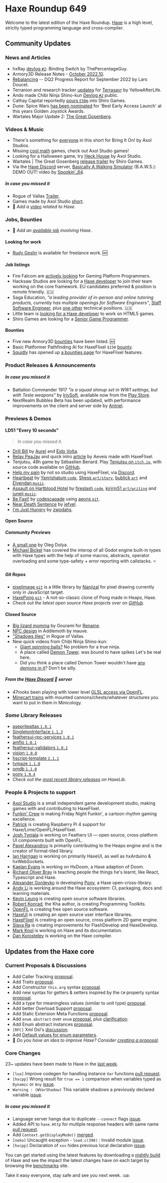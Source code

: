 [_template]: ../templates/roundup.html
[date]: / "2022-10-13 09:51:00"
[modified]: / "2022-10-13 10:26:00"
[published]: / "2022-10-13 12:00:00"
[description]: / "The latest news covering the Haxe community, featuring upcoming talks, the latest HaxeLib releases, game previews and lots more!"
[author]: https://twitter.com/teormech "Alexander Hohlov"
[contributor]: https://github.com/kLabz "Rudy Ges"
[contributor]: https://twitter.com/PercentageGuy "thepercentageguy"
[contributor]: https://twitter.com/skial "Skial"

# Haxe Roundup 649

Welcome to the latest edition of the Haxe Roundup. [Haxe](http://haxe.org/?ref=haxe.io) is a high level, strictly typed programming language and cross-compiler.

## Community Updates

### News and Articles

- hxRay [devlog `#2`](https://hxraydev.blogspot.com/2022/10/devlog-01-10-2022.html): Binding Switch by ThePercentageGuy.
- Armory3D Release Notes - [October 2022.10](https://forums.armory3d.org/t/release-notes-october-2022-10/4984?u=skial).
- [Rebalancing](https://www.fortressofdoors.com/rebalancing-dq2-progress-report-for-september-2022/) -- DQ2 Progress Report for September 2022 by Lars Doucet.
- Terranion and research tracker [updates](https://yellowafterlife.itch.io/terrasavr/devlog/436478/terranion-and-research-tracker-updates) for [Terrasavr](https://yellowafterlife.itch.io/terrasavr) by YellowAfterLife.
- Ando made Chibi Ninja Shino-kun [Devlog `#2`](https://www.patreon.com/posts/72815977) public.
- Cathay Capital reportedly [pours `€50m`](https://www.gamesindustry.biz/cathay-capital-reportedly-pours-50m-into-shiro-games) into Shiro Games.
- Dune: Spice Wars [has been nominated](https://twitter.com/DuneSpiceWars/status/1579468686506987522) for 'Best Early Access Launch' at this years Golden Joystick Awards.
- Wartales Major Update 2: [The Great Gosenberg](https://steamcommunity.com/games/1527950/announcements/detail/3556180117858574242).

### Videos & Music

- There's something for [everyone](https://www.youtube.com/shorts/Hhzg-9B6exo&widget_referrer=haxe.io) in this short for Bring It On! by Axol Studios.
- Missing [cool math](https://www.youtube.com/shorts/KIJWNUKYhLo&widget_referrer=haxe.io) games, check out Axol Studio games!
- Looking for a Halloween game, try [Heck House](https://www.youtube.com/shorts/YVBZS6PGzNw&widget_referrer=haxe.io) by Axol Studio.
- Wartales | The Great Gosenberg [release trailer](https://www.youtube.com/watch?v=zeekBzesrP4&widget_referrer=haxe.io) by Shiro Games.
- Via the [Haxe Discord] server, [Basically A Walking Simulator](https://www.youtube.com/watch?v=L20oKvDI5Ag&widget_referrer=haxe.io) (B.A.W.S.): DEMO OUT! video by [Spookin'_64](https://discord.com/channels/162395145352904705/1026956468261494794/1029495463478562876).

##### _In case you missed it_

- Rogue of Vallas [Trailer](https://www.youtube.com/watch?v=4lchXuYlT_w&widget_referrer=haxe.io).
- Games made by Axol Studio [short](https://www.youtube.com/shorts/6Cer6ycFxvI&widget_referrer=haxe.io).
- :memo: _Add a [video](https://github.com/skial/haxe.io/labels/video) related to Haxe_.

### Jobs, Bounties

- :memo: _Add an [available job](https://github.com/skial/haxe.io/labels/jobs) involving Haxe_.

#### Looking for work

- [Rudy Geslin](https://github.com/kLabz) is available for freelance work. :new:

#### Job listings

- Fire Falcom are [actively looking](https://community.haxe.org/t/fire-falcom-is-actively-looking-for-gaming-platform-programmers/3685?u=skial) for Gaming Platform Programmers.
- Hacksaw Studios are looking for a [Haxe developer](https://github.com/skial/haxe.io/issues/992) to join their team working on the core framework. EU candidates preferred & position is remote friendly. :eu:
- Saga Education, _"a leading provider of in-person and online tutoring products, currently has multiple openings for Software Engineers"_, [Staff Software Engineer](https://www.sagaeducation.org/careers?gh_jid=5973477002), plus [one other](https://github.com/skial/haxe.io/issues/974) technical positions. :us:
- Little team is [looking for a Haxe developer](https://gamedev.ru/job/forum/?id=264871) to work on HTML5 games.
- Shiro Games are looking for a [Senior Game Programmer](https://shirogames.com/jobs/senior-game-programmer/).

#### Bounties
- Five new Armory3D [bounties](https://github.com/armory3d/armory/labels/bounty) have been listed. :new:
- Basic Platformer Pathfinding AI for HaxeFlixel `$150` [bounty](https://github.com/chosencharacters/squidBounties/issues/5).
- [Squidly](https://twitter.com/squuuidly/status/1243925472121151488) has opened up [a bounties page](https://github.com/chosencharacters/squidBounties) for HaxeFlixel features.

### Product Releases & Announcements

##### _In case you missed it_

- Battalion Commander 1917 _"is a squad shmup set in WW1 settings, but with Tesla weapons"_ by [IriySoft](https://twitter.com/IriySoft/status/1577284158615080961), available now from the [Play Store](https://play.google.com/store/apps/details?id=com.iriysoft.BattalionCommander1917).
- NextRealm Bubbles Beta has been updated, with performance improvements on the client and server side by [Antriel](https://discord.com/channels/162395145352904705/1027239561383903242/1027239561383903242).

### Previews & Demos

#### LD51 "Every 10 seconds"

> _In case you missed it_.
- [Drill Bill](https://ldjam.com/events/ludum-dare/51/drill-bill) by [Aurel](https://twitter.com/Aurel300/status/1577431983973486592) and [Eido Volta](https://ldjam.com/users/eidovolta).
- [Relay PeaJay](https://ldjam.com/events/ludum-dare/51/relay-peajay) and quick intro [article](https://aeveis.tumblr.com/post/697149538597830656/relay-peajay-by-aeveis) by Aeveis made with HaxeFlixel.
- Tenjutsu, 48h game by Sébastien Benard. Play [Tenjutsu on `itch.io`](https://deepnight.itch.io/tenjutsu), with source code available on [GitHub](https://github.com/deepnight/ld51-tenjutsu-48h).
- [Help my pain](https://notsostudio.itch.io/help-my-pain) by not so studio using HaxeFlixel, via [Discord](https://discord.com/channels/162395145352904705/1024905470621798410/1027203955123568680).
- [Heartbeat](https://ldjam.com/events/ludum-dare/51/heartbeat-1) by [Yanrishatum `code`](https://twitter.com/yanrishatum), [Shess `art/story`](https://twitter.com/yenneash), [bublick `art`](https://www.artstation.com/dari_mak) and [Elvendan `music`](https://soundcloud.com/elvenaudio).
- [Assault on Hartblood Hotel](https://ldjam.com/events/ludum-dare/51/assault-on-hartblood-hotel) by [fireslash `code`](https://ldjam.com/users/fireslash), [kiririn51 `art/writing`](https://ldjam.com/users/kiririn51) and [juneji `music`](https://ldjam.com/users/juneji).
- [Be Fast!](https://ldjam.com/events/ludum-dare/51/be-fast) by [codescapade](https://ldjam.com/users/codescapade) using [aeons `git`](https://github.com/codescapade/aeons).
- [Near Death Sentence](https://ldjam.com/events/ludum-dare/51/$296600) by [jefvel](https://ldjam.com/users/jefvel).
- [I'm Just Hungry](https://ldjam.com/events/ludum-dare/51/im-just-hungry) by [zwodahs](https://ldjam.com/users/zwodahs).

#### Open Source

##### Community Previews

- [A small one](https://twitter.com/watawatabou/status/1578007681884983296)  by Oleg Dolya.
- [Michael Bickel](https://twitter.com/dazKind/status/1578119229898997761) has covered the interop of all Godot engine built-in types with Haxe types with the help of some macros, abstracts, operator overloading and some type-safety + error reporting with callstacks. :star:

##### _Git Repos_

- [pixelimage `git`](https://github.com/nanjizal/pixelimage) is a little library by [Nanjizal](https://twitter.com/Nanjizal_net/status/1580391148840833024) for pixel drawing currently only in JavaScript target.
- [HaxePong `git`](https://github.com/N1ckn1ght/HaxePong) - A not-so-classic clone of Pong made in Heaps, Haxe.
- _Check out the latest open source Haxe projects over on [GitHub][latest github]_.

#### Closed Source

- [Big lizard momma](https://twitter.com/THCGourami/status/1578515793301544960) by Gourami for [Renaine](https://store.steampowered.com/app/662340/Renaine/).
- [NPC design](https://twitter.com/mauvecow/status/1579216880765927425) in Addlemoth by mauve.
- ["Shadows tiles"](https://twitter.com/merrak/status/1580074621348773888) in Rogue of Vallas.
- New quick videos from Chibi Ninja Shino-kun:
    * [Giant spinning balls?](https://twitter.com/ohsat_games/status/1578815043168505856) No problem for a true ninja.
    * A place called [Demon Tower](https://twitter.com/ohsat_games/status/1579535553627713536). was bound to have spikes Let's be real here.
    * Did you think a place called Demon Tower wouldn't have [any demons in it](https://twitter.com/ohsat_games/status/1580259531548151814)? Don't be silly.

##### From the [Haxe Discord] :key: server

- 47rooks been playing with lower level [GLSL access via OpenFL](https://discord.com/channels/162395145352904705/162664383082790912/1028849428456546324).
- [Minecart trains](https://discord.com/channels/162395145352904705/162664383082790912/1029864097690435657) with mounted cannons/chests/whatever structures you want to put in them in Minicology.

### _Some_ Library Releases

- [asepriteatlas `1.0.1`](https://lib.haxe.org/p/asepriteatlas)
- [SingletonInterface `1.1.3`](https://lib.haxe.org/p/SingletonInterface)
- [feathersui-rpc-services `1.0.1`](https://lib.haxe.org/p/feathersui-rpc-services)
- [amfio `1.0.1`](https://lib.haxe.org/p/amfio)
- [feathersui-validators `1.0.1`](https://lib.haxe.org/p/feathersui-validators)
- [vision `1.0.0`](https://lib.haxe.org/p/vision)
- [hscript-template `2.1.1`](https://lib.haxe.org/p/hscript-template)
- [tvmaze `1.1.0`](https://lib.haxe.org/p/tvmaze)
- [omdb `1.1.0`](https://lib.haxe.org/p/omdb)
- [pony `1.9.4`](https://lib.haxe.org/p/pony)
- _Check out the [most recent library releases](https://lib.haxe.org/recent/) on HaxeLib_.

### People & Projects to support

- [Axol Studio](https://axolstudio.com/) is a small independent game development studio, making games with and contributing to HaxeFlixel.
- [Funkin' Crew](https://ninja-muffin24.itch.io/funkin) is making Friday Night Funkin', a cartoon rhythm gaming excellence.
- [Patrick](https://www.patreon.com/gepatto) is creating Raspberry Pi 4 support for Haxe/Lime/OpenFL/HaxeFlixel.
- [Josh Tynjala](https://github.com/sponsors/joshtynjala) is working on Feathers UI — open source, cross-platform UI components built with OpenFL.
- [Pavel Alexandrov](https://ko-fi.com/yanrishatum) is primarily contributing to the Heaps engine and is the creator of format-tiled library.
- [Ian Harrigan](https://github.com/sponsors/ianharrigan) is working on primarily HaxeUI, as well as hxArduino & hxWebSockets.
- [Kaelan Evans](https://github.com/sponsors/kevansevans) is working on HxDoom, a Haxe adaption of Doom.
- [Richard Oliver Bray](https://ko-fi.com/richardoliverbray) is teaching people the things he's learnt, like React, Typescript and Haxe.
- [Alexander Gordeyko](https://www.patreon.com/axgord) is developing [Pony](https://github.com/AxGord/Pony), a Haxe open-cross-library.
- [Andy Li](https://github.com/users/andyli/sponsorship) is working around the Haxe ecosystem: CI, packaging, docs and learning materials.
- [Kevin Leung](https://www.patreon.com/kevinresol) is creating open source software libraries.
- [Robert Konrad](https://www.patreon.com/RobDangerous), the Kha author, is creating Programming Toolkits.
- [OpenFL](https://www.patreon.com/openfl) is creating free open source software.
- [HaxeUI](https://www.patreon.com/haxeui) is creating an open source user interface libraries.
- [HaxeFlixel](https://www.patreon.com/haxeflixel) is creating an open source, cross platform 2D game engine.
- [Slava Ra](https://www.patreon.com/slavara) is creating improvements for FlashDevelop and HaxeDevelop.
- [Mark Knol](https://www.patreon.com/markknol) is working on Haxe and its documentation.
- [Dan Korostelev](https://www.patreon.com/nadako) is working on the Haxe compiler.

## Updates from the Haxe core

### Current Proposals & Discussions

- Add Caller Tracking [proposal](https://github.com/HaxeFoundation/haxe-evolution/pull/99).
- Add Traits [proposal](https://github.com/HaxeFoundation/haxe-evolution/pull/98).
- Add Constructor `this.arg` syntax [proposal](https://github.com/HaxeFoundation/haxe-evolution/pull/97).
- Add new syntax for getters & setters inspired by the `C#` property syntax [proposal](https://github.com/HaxeFoundation/haxe-evolution/pull/96).
- Add a type for meaningless values (similar to unit type) [proposal](https://github.com/HaxeFoundation/haxe-evolution/pull/95).
- Add better Overload Support [proposal](https://github.com/HaxeFoundation/haxe-evolution/pull/93).
- Add Static Extension Meta Functions [proposal](https://github.com/HaxeFoundation/haxe-evolution/pull/91).
- Add `enum abstract` over `enum` [proposal](https://github.com/HaxeFoundation/haxe-evolution/pull/87), plus [clarification](https://github.com/HaxeFoundation/haxe-evolution/pull/87#issuecomment-935339089).
- Add Enum abstract instances [proposal](https://github.com/HaxeFoundation/haxe-evolution/pull/86).
- `[RFC]` Xml Dsl's [discussion](https://github.com/HaxeFoundation/haxe-evolution/issues/60).
- Add [Default values for enum parameters](https://github.com/HaxeFoundation/haxe-evolution/issues/27).
- :memo: _Do you have an idea to improve Haxe? Consider [creating a proposal]._

### Core Changes

23~ updates have been made to Haxe in the [last week][last week newurl].

- `[lua]` Improve codegen for handling instance `Var` functions [pull request](https://github.com/HaxeFoundation/haxe/pull/10817).
- `[hxcpp]` Wrong result for `true == 1` comparison when variables typed as `Dynamic` or `Any` [issue](https://github.com/HaxeFoundation/hxcpp/issues/1009).
- `Warning : (WVarShadow)` This variable shadows a previously declared variable [issue](https://github.com/HaxeFoundation/haxe/issues/10819).

##### _In case you missed it_

- Language server hangs due to duplicate `--connect` flags [issue](https://github.com/HaxeFoundation/haxe/issues/10813).
- Added API to `haxe.Http` for multiple response headers with same name [pull request](https://github.com/HaxeFoundation/haxe/pull/10812).
- Add `Context.getDisplayMode()` [merged](https://github.com/HaxeFoundation/haxe/pull/10807).
- `[neko]` Uncaught exception - `load.c(398)` : Invalid module [issue](https://github.com/HaxeFoundation/haxe/issues/10806).
- `[hxcpp]` Declaration of `xxx` hides previous local declaration [issue](https://github.com/HaxeFoundation/haxe/issues/10814).

You can get started using the latest features by downloading a [nightly build] of Haxe and see the impact the latest changes have on each target by browsing the [benchmarks] site.

Take it easy everyone, stay safe and see you next week. :ua:

[benchmarks]: https://benchs.haxe.org/
[nightly build]: http://build.haxe.org
[creating a proposal]: https://github.com/HaxeFoundation/haxe-evolution
[last week]: https://github.com/search?q=closed:2022-10-06..2022-10-13+org:haxefoundation+is:closed
[last week newurl]: https://github.com/search?q=updated:%3E2022-10-06+org:haxefoundation
[latest github]: https://github.com/search?o=desc&q=created:%22%3E+2022-10-06%22+language:Haxe&s=updated&type=Repositories
[Haxe Discord]: https://discordapp.com/invite/0uEuWH3spjck73Lo
[Armory Discord]: https://discord.com/invite/7jDud8R3dE
[OpenFL Discord]: https://discordapp.com/invite/tDgq8EE
[FeathersUI Discord]: https://discord.com/invite/SnJBC53
[Deepnight Discord]: https://discord.gg/xRMdA4er
